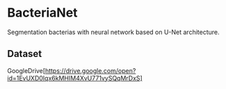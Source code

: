 # BacteriaNet
Segmentation bacterias with neural network based on U-Net architecture.

## Dataset
GoogleDrive[https://drive.google.com/open?id=1EvUXD0Iqx6kMHIM4XvU771vySQqMrDxS]
